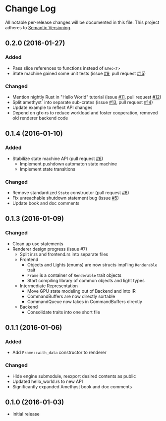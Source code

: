 # Change Log

All notable per-release changes will be documented in this file. This project
adheres to [Semantic Versioning][sv].

[sv]: http://semver.org/

## 0.2.0 (2016-01-27)

### Added
* Pass slice references to functions instead of `&Vec<T>`
* State machine gained some unit tests (issue [#9], pull request [#15])

### Changed
* Mention nightly Rust in "Hello World" tutorial (issue [#11], pull request
  [#12])
* Split amethyst` into separate sub-crates (issue [#13], pull request [#14])
* Update example to reflect API changes
* Depend on gfx-rs to reduce workload and foster cooperation, removed old
  renderer backend code

[#9]: https://github.com/ebkalderon/amethyst/issues/9
[#11]: https://github.com/ebkalderon/amethyst/issues/11
[#12]: https://github.com/ebkalderon/amethyst/issues/12
[#13]: https://github.com/ebkalderon/amethyst/issues/13
[#14]: https://github.com/ebkalderon/amethyst/issues/14
[#15]: https://github.com/ebkalderon/amethyst/issues/15

## 0.1.4 (2016-01-10)

### Added
* Stabilize state machine API (pull request [#6])
  * Implement pushdown automaton state machine
  * Implement state transitions

### Changed
* Remove standardized `State` constructor (pull request [#6])
* Fix unreachable shutdown statement bug (issue [#5])
* Update book and doc comments

[#5]: https://github.com/ebkalderon/amethyst/issues/5
[#6]: https://github.com/ebkalderon/amethyst/issues/6

## 0.1.3 (2016-01-09)

### Changed
* Clean up use statements
* Renderer design progress (issue #7)
  * Split ir.rs and frontend.rs into separate files
  * Frontend
    * Objects and Lights (enums) are now structs impl'ing `Renderable` trait
    * `Frame` is a container of `Renderable` trait objects
    * Start compiling library of common objects and light types
  * Intermediate Representation
    * Move GPU state modeling out of Backend and into IR
    * CommandBuffers are now directly sortable
    * CommandQueue now takes in CommandBuffers directly
  * Backend
    * Consolidate traits into one short file

## 0.1.1 (2016-01-06)

### Added
* Add `Frame::with_data` constructor to renderer

### Changed
* Hide engine submodule, reexport desired contents as public
* Updated hello_world.rs to new API
* Significantly expanded Amethyst book and doc comments

## 0.1.0 (2016-01-03)

* Initial release
